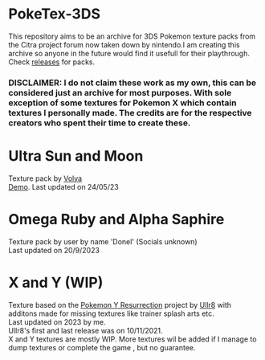 # PokeTex-3DS

This repository aims to be an archive for 3DS Pokemon texture packs from the Citra project forum now taken down by nintendo.I am creating this archive so anyone in the future would find it usefull for their playthrough.<br>
Check [releases](https://github.com/Gray-Rice/PokeTex-3DS/releases) for packs.

### DISCLAIMER: I do not claim these work as my own, this can be considered just an archive for most purposes. With sole exception of some textures for Pokemon X which contain textures I personally made. The credits are for the respective creators who spent their time to create these. 

# Ultra Sun and Moon 
Texture pack by [Volya](https://x.com/VolyaVolyaVolya) <br> [Demo](https://www.youtube.com/watch?v=4iukcTSoR9E).
Last updated on 24/05/23 <br>

# Omega Ruby and Alpha Saphire
Texture pack by user by name 'Donel' (Socials unknown)<br>
Last updated on 20/9/2023<br>

# X and Y (WIP)
Texture based on the [Pokemon Y Resurrection](https://github.com/Ullr8/Pokemon-Y-Resurrection) project by [Ullr8](https://github.com/Ullr8) with additons made for missing textures like trainer splash arts etc.<br>
Last updated on 2023 by me.<br>
Ullr8's first and last release was on 10/11/2021. <br>
X and Y textures are mostly WIP. More textures wil be added if I manage to dump textures or complete the game , but no guarantee.

